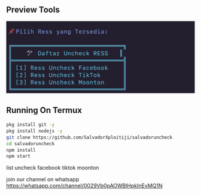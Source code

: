 ## Preview Tools
![Logo](https://github.com/SalvadorXploitiji/salvadoruncheck/blob/main/IMG_4747.jpeg)

## Running On Termux
```sh
pkg install git -y
pkg install nodejs -y
git clone https://github.com/SalvadorXploitiji/salvadoruncheck
cd salvadoruncheck
npm install
npm start
```


list uncheck
facebook
tiktok
moonton

join our channel on whatsapp
https://whatsapp.com/channel/0029Vb0pAOWBlHpkInEvMQ1N
<!---
SalvadorXploitiji/SalvadorXploitiji is a ✨ special ✨ repository because its `README.md` (this file) appears on your GitHub profile.
You can click the Preview link to take a look at your changes.
--->
